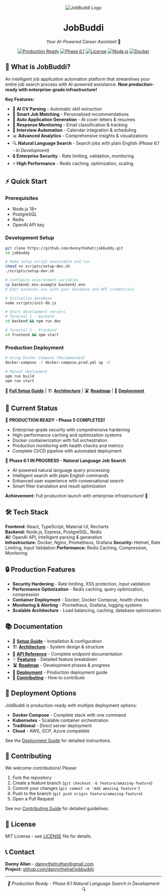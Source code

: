 <div align="center">

![JobBuddi Logo](https://client-uploads.nyc3.digitaloceanspaces.com/images/731d7eb6-98fd-4f14-8af6-386d93ba0e57/2025-10-24T03-50-17-074Z-0b544258.jpg)

# JobBuddi
*Your AI-Powered Career Assistant* 🤖

[![Production Ready](https://img.shields.io/badge/Status-PRODUCTION%20READY-brightgreen)](docs/roadmap.md)
[![Phase 6.1](https://img.shields.io/badge/Phase-6.1%20IN%20PROGRESS-orange)](docs/roadmap.md)
[![License](https://img.shields.io/badge/License-MIT-blue.svg)](LICENSE)
[![Node.js](https://img.shields.io/badge/Node.js-18+-green.svg)](backend/package.json)
[![Docker](https://img.shields.io/badge/Docker-Ready-blue.svg)](docker-compose.prod.yml)

</div>

## 🚀 What is JobBuddi?

An intelligent job application automation platform that streamlines your entire job search process with AI-powered assistance. **Now production-ready with enterprise-grade infrastructure!**

**Key Features:**
- 🤖 **AI CV Parsing** - Automatic skill extraction
- 🎯 **Smart Job Matching** - Personalized recommendations  
- 📝 **Auto Application Generation** - AI cover letters & resumes
- 📧 **Response Monitoring** - Email classification & tracking
- 📅 **Interview Automation** - Calendar integration & scheduling
- 📊 **Advanced Analytics** - Comprehensive insights & visualizations
- 🔍 **Natural Language Search** - Search jobs with plain English *(Phase 6.1 - In Development)*
- 🔒 **Enterprise Security** - Rate limiting, validation, monitoring
- ⚡ **High Performance** - Redis caching, optimization, scaling

## ⚡ Quick Start

### Prerequisites
- Node.js 18+
- PostgreSQL
- Redis
- OpenAI API key

### Development Setup
```bash
git clone https://github.com/dannythehat/jobbuddy.git
cd jobbuddy

# Make setup script executable and run
chmod +x scripts/setup-dev.sh
./scripts/setup-dev.sh

# Configure environment variables
cp backend/.env.example backend/.env
# Edit backend/.env with your database and API credentials

# Initialize database
node scripts/init-db.js

# Start development servers
# Terminal 1 - Backend
cd backend && npm run dev

# Terminal 2 - Frontend  
cd frontend && npm start
```

### Production Deployment
```bash
# Using Docker Compose (Recommended)
docker-compose -f docker-compose.prod.yml up -d

# Manual deployment
npm run build
npm run start
```

📖 **[Full Setup Guide](docs/setup.md)** | 🏗️ **[Architecture](docs/architecture.md)** | 🛣️ **[Roadmap](docs/roadmap.md)** | 🚀 **[Deployment](docs/deployment.md)**

## 🎯 Current Status

🎉 **PRODUCTION READY - Phase 5 COMPLETED!**
- Enterprise-grade security with comprehensive hardening
- High-performance caching and optimization systems
- Docker containerization with full orchestration
- Production monitoring with health checks and metrics
- Complete CI/CD pipeline with automated deployment

🔄 **Phase 6.1 IN PROGRESS - Natural Language Job Search**
- AI-powered natural language query processing
- Intelligent search with plain English commands
- Enhanced user experience with conversational search
- Smart filter translation and result optimization

**Achievement:** Full production launch with enterprise infrastructure! 🚀

## 🛠️ Tech Stack

**Frontend:** React, TypeScript, Material UI, Recharts  
**Backend:** Node.js, Express, PostgreSQL, Redis  
**AI:** OpenAI API, Intelligent parsing & generation  
**Infrastructure:** Docker, Nginx, Prometheus, Grafana
**Security:** Helmet, Rate Limiting, Input Validation
**Performance:** Redis Caching, Compression, Monitoring

## 🔒 Production Features

- **Security Hardening** - Rate limiting, XSS protection, input validation
- **Performance Optimization** - Redis caching, query optimization, compression
- **Container Deployment** - Docker, Docker Compose, health checks
- **Monitoring & Alerting** - Prometheus, Grafana, logging systems
- **Scalable Architecture** - Load balancing, caching, database optimization

## 📚 Documentation

- 📖 **[Setup Guide](docs/setup.md)** - Installation & configuration
- 🏗️ **[Architecture](docs/architecture.md)** - System design & structure  
- 🔌 **[API Reference](docs/api.md)** - Complete endpoint documentation
- ✨ **[Features](docs/features.md)** - Detailed feature breakdown
- 🛣️ **[Roadmap](docs/roadmap.md)** - Development phases & progress
- 🚀 **[Deployment](docs/deployment.md)** - Production deployment guide
- 🤝 **[Contributing](docs/contributing.md)** - How to contribute

## 🚀 Deployment Options

JobBuddi is production-ready with multiple deployment options:

- **Docker Compose** - Complete stack with one command
- **Kubernetes** - Scalable container orchestration  
- **Traditional** - Direct server deployment
- **Cloud** - AWS, GCP, Azure compatible

See the [Deployment Guide](docs/deployment.md) for detailed instructions.

## 🤝 Contributing

We welcome contributions! Please:

1. Fork the repository
2. Create a feature branch (`git checkout -b feature/amazing-feature`)
3. Commit your changes (`git commit -m 'Add amazing feature'`)
4. Push to the branch (`git push origin feature/amazing-feature`)
5. Open a Pull Request

See our [Contributing Guide](docs/contributing.md) for detailed guidelines.

## 📄 License

MIT License - see [LICENSE](LICENSE) file for details.

## 📞 Contact

**Danny Allan** - dannythetruther@gmail.com  
**Project:** [github.com/dannythehat/jobbuddy](https://github.com/dannythehat/jobbuddy)

---

<div align="center">
<em>🎉 Production Ready - Phase 6.1 Natural Language Search in Development 🔍</em>
</div>